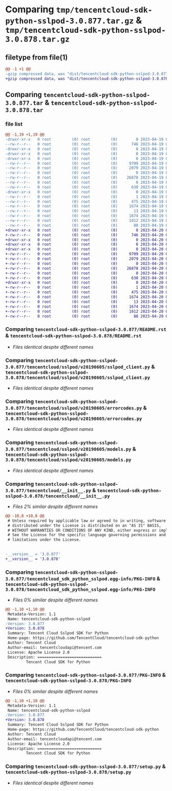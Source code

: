 # Comparing `tmp/tencentcloud-sdk-python-sslpod-3.0.877.tar.gz` & `tmp/tencentcloud-sdk-python-sslpod-3.0.878.tar.gz`

## filetype from file(1)

```diff
@@ -1 +1 @@
-gzip compressed data, was "dist/tencentcloud-sdk-python-sslpod-3.0.877.tar", last modified: Wed Apr 19 09:34:15 2023, max compression
+gzip compressed data, was "dist/tencentcloud-sdk-python-sslpod-3.0.878.tar", last modified: Thu Apr 20 00:42:06 2023, max compression
```

## Comparing `tencentcloud-sdk-python-sslpod-3.0.877.tar` & `tencentcloud-sdk-python-sslpod-3.0.878.tar`

### file list

```diff
@@ -1,19 +1,19 @@
-drwxr-xr-x   0 root         (0) root         (0)        0 2023-04-19 09:34:15.000000 tencentcloud-sdk-python-sslpod-3.0.877/
--rw-r--r--   0 root         (0) root         (0)      746 2023-04-19 09:34:15.000000 tencentcloud-sdk-python-sslpod-3.0.877/README.rst
-drwxr-xr-x   0 root         (0) root         (0)        0 2023-04-19 09:34:15.000000 tencentcloud-sdk-python-sslpod-3.0.877/tencentcloud/
-drwxr-xr-x   0 root         (0) root         (0)        0 2023-04-19 09:34:15.000000 tencentcloud-sdk-python-sslpod-3.0.877/tencentcloud/sslpod/
-drwxr-xr-x   0 root         (0) root         (0)        0 2023-04-19 09:34:15.000000 tencentcloud-sdk-python-sslpod-3.0.877/tencentcloud/sslpod/v20190605/
--rw-r--r--   0 root         (0) root         (0)     9709 2023-04-19 09:34:15.000000 tencentcloud-sdk-python-sslpod-3.0.877/tencentcloud/sslpod/v20190605/sslpod_client.py
--rw-r--r--   0 root         (0) root         (0)     2079 2023-04-19 09:34:15.000000 tencentcloud-sdk-python-sslpod-3.0.877/tencentcloud/sslpod/v20190605/errorcodes.py
--rw-r--r--   0 root         (0) root         (0)        0 2023-04-19 09:34:15.000000 tencentcloud-sdk-python-sslpod-3.0.877/tencentcloud/sslpod/v20190605/__init__.py
--rw-r--r--   0 root         (0) root         (0)    26878 2023-04-19 09:34:15.000000 tencentcloud-sdk-python-sslpod-3.0.877/tencentcloud/sslpod/v20190605/models.py
--rw-r--r--   0 root         (0) root         (0)        0 2023-04-19 09:34:15.000000 tencentcloud-sdk-python-sslpod-3.0.877/tencentcloud/sslpod/__init__.py
--rw-r--r--   0 root         (0) root         (0)      630 2023-04-19 09:34:15.000000 tencentcloud-sdk-python-sslpod-3.0.877/tencentcloud/__init__.py
-drwxr-xr-x   0 root         (0) root         (0)        0 2023-04-19 09:34:15.000000 tencentcloud-sdk-python-sslpod-3.0.877/tencentcloud_sdk_python_sslpod.egg-info/
--rw-r--r--   0 root         (0) root         (0)        1 2023-04-19 09:34:15.000000 tencentcloud-sdk-python-sslpod-3.0.877/tencentcloud_sdk_python_sslpod.egg-info/dependency_links.txt
--rw-r--r--   0 root         (0) root         (0)      475 2023-04-19 09:34:15.000000 tencentcloud-sdk-python-sslpod-3.0.877/tencentcloud_sdk_python_sslpod.egg-info/SOURCES.txt
--rw-r--r--   0 root         (0) root         (0)     1674 2023-04-19 09:34:15.000000 tencentcloud-sdk-python-sslpod-3.0.877/tencentcloud_sdk_python_sslpod.egg-info/PKG-INFO
--rw-r--r--   0 root         (0) root         (0)       13 2023-04-19 09:34:15.000000 tencentcloud-sdk-python-sslpod-3.0.877/tencentcloud_sdk_python_sslpod.egg-info/top_level.txt
--rw-r--r--   0 root         (0) root         (0)     1674 2023-04-19 09:34:15.000000 tencentcloud-sdk-python-sslpod-3.0.877/PKG-INFO
--rw-r--r--   0 root         (0) root         (0)     1012 2023-04-19 09:34:15.000000 tencentcloud-sdk-python-sslpod-3.0.877/setup.py
--rw-r--r--   0 root         (0) root         (0)       88 2023-04-19 09:34:15.000000 tencentcloud-sdk-python-sslpod-3.0.877/setup.cfg
+drwxr-xr-x   0 root         (0) root         (0)        0 2023-04-20 00:42:06.000000 tencentcloud-sdk-python-sslpod-3.0.878/
+-rw-r--r--   0 root         (0) root         (0)      746 2023-04-20 00:42:05.000000 tencentcloud-sdk-python-sslpod-3.0.878/README.rst
+drwxr-xr-x   0 root         (0) root         (0)        0 2023-04-20 00:42:06.000000 tencentcloud-sdk-python-sslpod-3.0.878/tencentcloud/
+drwxr-xr-x   0 root         (0) root         (0)        0 2023-04-20 00:42:06.000000 tencentcloud-sdk-python-sslpod-3.0.878/tencentcloud/sslpod/
+drwxr-xr-x   0 root         (0) root         (0)        0 2023-04-20 00:42:06.000000 tencentcloud-sdk-python-sslpod-3.0.878/tencentcloud/sslpod/v20190605/
+-rw-r--r--   0 root         (0) root         (0)     9709 2023-04-20 00:42:05.000000 tencentcloud-sdk-python-sslpod-3.0.878/tencentcloud/sslpod/v20190605/sslpod_client.py
+-rw-r--r--   0 root         (0) root         (0)     2079 2023-04-20 00:42:05.000000 tencentcloud-sdk-python-sslpod-3.0.878/tencentcloud/sslpod/v20190605/errorcodes.py
+-rw-r--r--   0 root         (0) root         (0)        0 2023-04-20 00:42:05.000000 tencentcloud-sdk-python-sslpod-3.0.878/tencentcloud/sslpod/v20190605/__init__.py
+-rw-r--r--   0 root         (0) root         (0)    26878 2023-04-20 00:42:05.000000 tencentcloud-sdk-python-sslpod-3.0.878/tencentcloud/sslpod/v20190605/models.py
+-rw-r--r--   0 root         (0) root         (0)        0 2023-04-20 00:42:05.000000 tencentcloud-sdk-python-sslpod-3.0.878/tencentcloud/sslpod/__init__.py
+-rw-r--r--   0 root         (0) root         (0)      630 2023-04-20 00:42:05.000000 tencentcloud-sdk-python-sslpod-3.0.878/tencentcloud/__init__.py
+drwxr-xr-x   0 root         (0) root         (0)        0 2023-04-20 00:42:06.000000 tencentcloud-sdk-python-sslpod-3.0.878/tencentcloud_sdk_python_sslpod.egg-info/
+-rw-r--r--   0 root         (0) root         (0)        1 2023-04-20 00:42:06.000000 tencentcloud-sdk-python-sslpod-3.0.878/tencentcloud_sdk_python_sslpod.egg-info/dependency_links.txt
+-rw-r--r--   0 root         (0) root         (0)      475 2023-04-20 00:42:06.000000 tencentcloud-sdk-python-sslpod-3.0.878/tencentcloud_sdk_python_sslpod.egg-info/SOURCES.txt
+-rw-r--r--   0 root         (0) root         (0)     1674 2023-04-20 00:42:06.000000 tencentcloud-sdk-python-sslpod-3.0.878/tencentcloud_sdk_python_sslpod.egg-info/PKG-INFO
+-rw-r--r--   0 root         (0) root         (0)       13 2023-04-20 00:42:06.000000 tencentcloud-sdk-python-sslpod-3.0.878/tencentcloud_sdk_python_sslpod.egg-info/top_level.txt
+-rw-r--r--   0 root         (0) root         (0)     1674 2023-04-20 00:42:06.000000 tencentcloud-sdk-python-sslpod-3.0.878/PKG-INFO
+-rw-r--r--   0 root         (0) root         (0)     1012 2023-04-20 00:42:05.000000 tencentcloud-sdk-python-sslpod-3.0.878/setup.py
+-rw-r--r--   0 root         (0) root         (0)       88 2023-04-20 00:42:06.000000 tencentcloud-sdk-python-sslpod-3.0.878/setup.cfg
```

### Comparing `tencentcloud-sdk-python-sslpod-3.0.877/README.rst` & `tencentcloud-sdk-python-sslpod-3.0.878/README.rst`

 * *Files identical despite different names*

### Comparing `tencentcloud-sdk-python-sslpod-3.0.877/tencentcloud/sslpod/v20190605/sslpod_client.py` & `tencentcloud-sdk-python-sslpod-3.0.878/tencentcloud/sslpod/v20190605/sslpod_client.py`

 * *Files identical despite different names*

### Comparing `tencentcloud-sdk-python-sslpod-3.0.877/tencentcloud/sslpod/v20190605/errorcodes.py` & `tencentcloud-sdk-python-sslpod-3.0.878/tencentcloud/sslpod/v20190605/errorcodes.py`

 * *Files identical despite different names*

### Comparing `tencentcloud-sdk-python-sslpod-3.0.877/tencentcloud/sslpod/v20190605/models.py` & `tencentcloud-sdk-python-sslpod-3.0.878/tencentcloud/sslpod/v20190605/models.py`

 * *Files identical despite different names*

### Comparing `tencentcloud-sdk-python-sslpod-3.0.877/tencentcloud/__init__.py` & `tencentcloud-sdk-python-sslpod-3.0.878/tencentcloud/__init__.py`

 * *Files 2% similar despite different names*

```diff
@@ -10,8 +10,8 @@
 # Unless required by applicable law or agreed to in writing, software
 # distributed under the License is distributed on an "AS IS" BASIS,
 # WITHOUT WARRANTIES OR CONDITIONS OF ANY KIND, either express or implied.
 # See the License for the specific language governing permissions and
 # limitations under the License.
 
 
-__version__ = '3.0.877'
+__version__ = '3.0.878'
```

### Comparing `tencentcloud-sdk-python-sslpod-3.0.877/tencentcloud_sdk_python_sslpod.egg-info/PKG-INFO` & `tencentcloud-sdk-python-sslpod-3.0.878/tencentcloud_sdk_python_sslpod.egg-info/PKG-INFO`

 * *Files 0% similar despite different names*

```diff
@@ -1,10 +1,10 @@
 Metadata-Version: 1.1
 Name: tencentcloud-sdk-python-sslpod
-Version: 3.0.877
+Version: 3.0.878
 Summary: Tencent Cloud Sslpod SDK for Python
 Home-page: https://github.com/TencentCloud/tencentcloud-sdk-python
 Author: Tencent Cloud
 Author-email: tencentcloudapi@tencent.com
 License: Apache License 2.0
 Description: ============================
         Tencent Cloud SDK for Python
```

### Comparing `tencentcloud-sdk-python-sslpod-3.0.877/PKG-INFO` & `tencentcloud-sdk-python-sslpod-3.0.878/PKG-INFO`

 * *Files 0% similar despite different names*

```diff
@@ -1,10 +1,10 @@
 Metadata-Version: 1.1
 Name: tencentcloud-sdk-python-sslpod
-Version: 3.0.877
+Version: 3.0.878
 Summary: Tencent Cloud Sslpod SDK for Python
 Home-page: https://github.com/TencentCloud/tencentcloud-sdk-python
 Author: Tencent Cloud
 Author-email: tencentcloudapi@tencent.com
 License: Apache License 2.0
 Description: ============================
         Tencent Cloud SDK for Python
```

### Comparing `tencentcloud-sdk-python-sslpod-3.0.877/setup.py` & `tencentcloud-sdk-python-sslpod-3.0.878/setup.py`

 * *Files identical despite different names*

